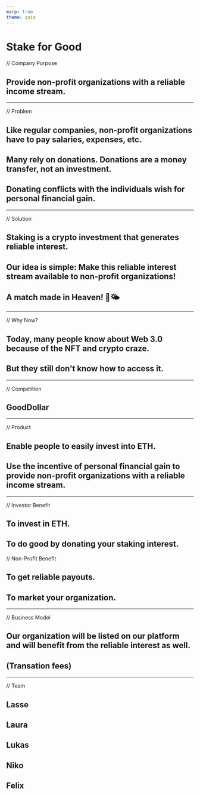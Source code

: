 ```yaml
---
marp: true
theme: gaia
---
```


# **Stake for Good**

// Company Purpose

## Provide non-profit organizations with a **reliable** income stream.

---

// Problem

## Like regular companies, non-profit organizations have to pay salaries, expenses, etc.

## Many rely on donations. Donations are a money transfer, not an investment.

## Donating conflicts with the individuals wish for personal financial gain.

---

// Solution

## Staking is a crypto **investment** that generates **reliable interest**.

## Our idea is simple: Make this reliable interest stream available to non-profit organizations!

## A match made in Heaven! 🌈🌤️

---

// Why Now?

## Today, many people know about Web 3.0 because of the NFT and crypto craze.

## But they still don't know how to access it.

---

// Competition

## GoodDollar

---

// Product

## Enable people to easily invest into ETH.

## Use the incentive of **personal financial gain** to provide non-profit organizations with a reliable income stream.

---

// Investor Benefit

## To invest in ETH.

## To do good by donating your staking interest.

// Non-Profit Benefit

## To get reliable payouts.

## To market your organization.

---

// Business Model

## Our organization will be listed on our platform and will benefit from the reliable interest as well.

## (Transation fees)

---

// Team

## Lasse

## Laura

## Lukas

## Niko

## Felix
